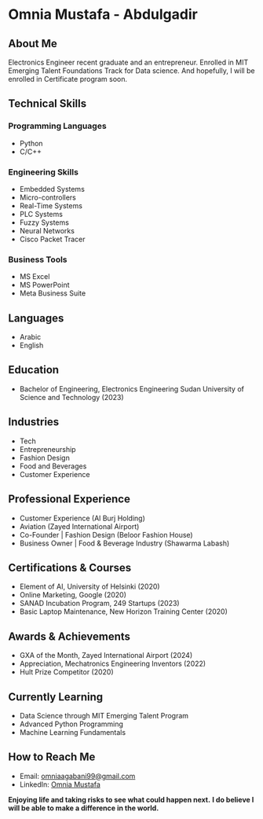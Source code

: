 # Omnia Mustafa - Abdulgadir

## About Me

Electronics Engineer recent graduate and an entrepreneur.
Enrolled in MIT Emerging Talent Foundations Track for Data science.
And hopefully, I will be enrolled in Certificate program soon.

## Technical Skills

### Programming Languages

- Python
- C/C++

### Engineering Skills

- Embedded Systems
- Micro-controllers
- Real-Time Systems
- PLC Systems
- Fuzzy Systems
- Neural Networks
- Cisco Packet Tracer

### Business Tools

- MS Excel
- MS PowerPoint
- Meta Business Suite

## Languages

- Arabic
- English

## Education

- Bachelor of Engineering, Electronics Engineering
  Sudan University of Science and Technology (2023)

## Industries

- Tech
- Entrepreneurship
- Fashion Design
- Food and Beverages
- Customer Experience

## Professional Experience

- Customer Experience (Al Burj Holding)
- Aviation (Zayed International Airport)
- Co-Founder | Fashion Design (Beloor Fashion House)
- Business Owner | Food & Beverage Industry (Shawarma Labash)

## Certifications & Courses

- Element of AI, University of Helsinki (2020)
- Online Marketing, Google (2020)
- SANAD Incubation Program, 249 Startups (2023)
- Basic Laptop Maintenance, New Horizon Training Center (2020)

## Awards & Achievements

- GXA of the Month, Zayed International Airport (2024)
- Appreciation, Mechatronics Engineering Inventors (2022)
- Hult Prize Competitor (2020)

## Currently Learning

- Data Science through MIT Emerging Talent Program
- Advanced Python Programming
- Machine Learning Fundamentals

## How to Reach Me

- Email: <omniaagabani99@gmail.com>
- LinkedIn: [Omnia Mustafa](https://www.linkedin.com/in/omniamustafa)

**Enjoying life and taking risks to see what could happen next.**
**I do believe I will be able to make a difference in the world.**
